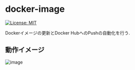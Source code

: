 # docker-image
[![License: MIT](https://img.shields.io/badge/License-MIT-yellow.svg)](https://opensource.org/licenses/MIT)

Dockerイメージの更新とDocker HubへのPushの自動化を行う.

## 動作イメージ
![image](https://user-images.githubusercontent.com/37664176/91982180-d25c5380-ed64-11ea-8e1f-a3a1481f71de.png)
